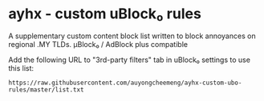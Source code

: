# ayhx - custom uBlock₀ rules

A supplementary custom content block list written to block annoyances on regional .MY TLDs. μBlock₀ / AdBlock plus compatible

Add the following URL to "3rd-party filters" tab in uBlock₀ settings to use this list:

`https://raw.githubusercontent.com/auyongcheemeng/ayhx-custom-ubo-rules/master/list.txt`
